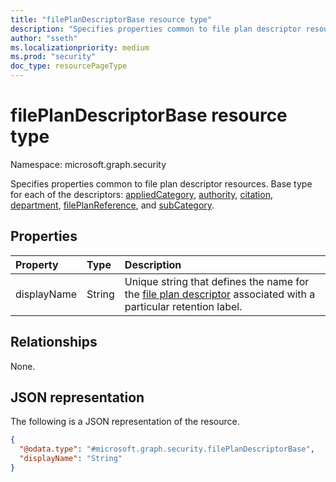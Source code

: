 ```yaml
---
title: "filePlanDescriptorBase resource type"
description: "Specifies properties common to file plan descriptor resources."
author: "sseth"
ms.localizationpriority: medium
ms.prod: "security"
doc_type: resourcePageType
---
```


# filePlanDescriptorBase resource type

Namespace: microsoft.graph.security

Specifies properties common to file plan descriptor resources. Base type for each of the descriptors: [appliedCategory](security-appliedcategory.md), [authority](security-authority.md), [citation](security-citation.md), [department](security-department.md), [filePlanReference](security-fileplanreference.md), and [subCategory](security-subcategory.md).

## Properties
|Property|Type|Description|
|:---|:---|:---|
|displayName|String|Unique string that defines the name for the [file plan descriptor](../resources/security-fileplandescriptor.md) associated with a particular retention label.|

## Relationships
None.

## JSON representation
The following is a JSON representation of the resource.
<!-- {
  "blockType": "resource",
  "@odata.type": "microsoft.graph.security.filePlanDescriptorBase"
}
-->
``` json
{
  "@odata.type": "#microsoft.graph.security.filePlanDescriptorBase",
  "displayName": "String"
}
```

